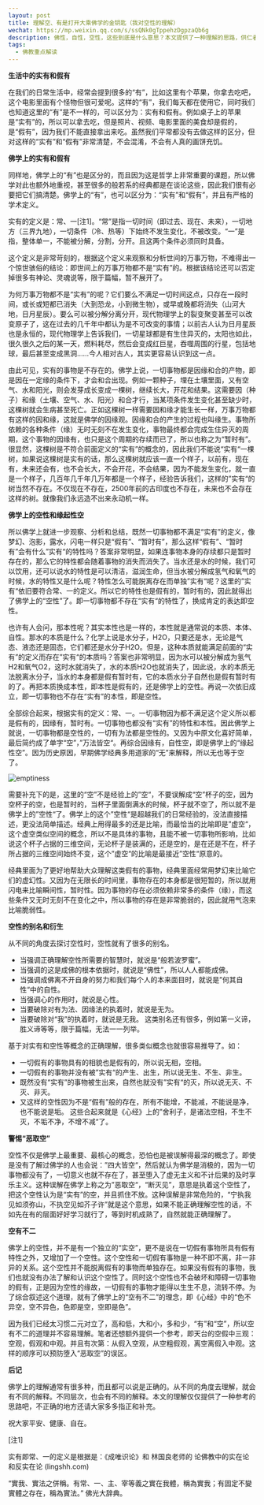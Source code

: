 ```yaml
---
layout: post
title: 理解空、有是打开大乘佛学的金钥匙（我对空性的理解）
wechat: https://mp.weixin.qq.com/s/ssQNk0gTppehzDgpzaQb6g
description: 佛性，自性，空性，这些到底是什么意思？本文提供了一种理解的思路，供仁者参考。
tags:
  - 佛教重点解读
---
```


**生活中的实有和假有**



在我们的日常生活中，经常会提到很多的“有”，比如这里有个苹果，你拿去吃吧，这个电影里面有个怪物但很可爱呢。这样的“有”，我们每天都在使用它，同时我们也知道这里的“有”是不一样的，可以区分为：实有和假有。例如桌子上的苹果是“实有”的，所以可以拿去吃，但是照片、视频、电影里面的美食却是假的，是“假有”，因为我们不能直接拿出来吃。虽然我们平常都没有去做这样的区分，但对这样的“实有”和“假有”非常清楚，不会混淆，不会有人真的画饼充饥。

**佛学上的实有和假有**



同样地，佛学上的“有”也是区分的，而且因为这是哲学上非常重要的课题，所以佛学对此也额外地重视，甚至很多的般若系的经典都是在谈论这些，因此我们很有必要把它们搞清楚。佛学上的“有”，也可以区分为：“实有”和“假有”，并且有严格的学术定义。



实有的定义是：常、一[注1]。“常”是指一切时间（即过去、现在、未来），一切地方（三界九地），一切条件（冷、热等）下始终不发生变化，不被改变。“一”是指，整体单一，不能被分解，分割，分开。且这两个条件必须同时具备。



这个定义是非常苛刻的，根据这个定义来观察和分析世间的万事万物，不难得出一个惊世骇俗的结论：即世间上的万事万物都不是“实有”的。根据该结论还可以否定掉很多有神论、灵魂说等，限于篇幅，暂不展开了。



为何万事万物都不是“实有”的呢？它们要么不满足一切时间这点，只存在一段时间，或长或短都已消失（大到恐龙，小到微生物），或早或晚都将消失（山河大地，日月星辰）。要么可以被分解分离分开，现代物理学上的裂变聚变甚至可以改变原子了，这在过去的几千年中都认为是不可改变的事情；以前古人认为日月星辰也是永恒的，现代物理学上告诉我们，一切星球都是有生住异灭的，太阳也如此，很久很久之后的某一天，燃料耗尽，然后会变成红巨星，吞噬周围的行星，包括地球，最后甚至变成黑洞……今人相对古人，其实更容易认识到这一点。



由此可见，实有的事物是不存在的。佛学上说，一切事物都是因缘和合的产物，即是因在一定缘的条件下，才会和合出现。例如一颗种子，埋在土壤里面，又有空气、水和阳光，则会发芽成长变成一棵树，继续长大，开花和结果。这需要因（种子）和缘（土壤、空气、水、阳光）和合才行，当某项条件发生变化甚至缺少时，这棵树就会生病甚至死亡。正如这棵树一样需要因和缘才能生长一样，万事万物都有这样的因和缘，这就是佛学的因缘观。因缘和合的产生的过程也叫缘生。事物所依赖的各种条件（缘）无时无刻不在发生变化，事物最终都会完成生住异灭的周期，这个事物的因缘有，也只是这个周期的存续而已了，所以也称之为“暂时有”。很显然，这棵树是不符合前面定义的“实有”的概念的，因此我们不能说“实有“一棵树，如果说这棵树是实有的话，那么这棵树就应该一直一个样子，以前有，现在有，未来还会有，也不会长大，不会开花，不会结果，因为不能发生变化，就一直是一个样子，几百年几千年几万年都是一个样子，经验告诉我们，这样的”实有“的树当然不存在。不仅现在不存在，2500年前的古印度也不存在，未来也不会存在这样的树。就像我们永远造不出来永动机一样。



**佛学上的空性和缘起性空**



所以佛学上就进一步观察、分析和总结，既然一切事物都不满足“实有”的定义，像梦幻、泡影，露水，闪电一样只是“假有”、“暂时有”，那么这样“假有”、“暂时有”会有什么”实有“的特性吗？答案非常明显，如果连事物本身的存续都只是暂时存在的，那么它的特性都会随着事物的消失而消失了。当水还是水的时候，我们可以饮用，还可以说水的特性是可以清洁，滋润生命，但当水被分解成氢气和氧气的时候，水的特性又是什么呢？特性怎么可能脱离存在而单独”实有“呢？这里的”实有“依旧要符合常、一的定义。所以它的特性也是假有的，暂时有的，因此就得出了佛学上的“空性”了。即一切事物都不存在“实有“的特性了，换成肯定的表达即空性。



也许有人会问，那本性呢？其实本性也是一样的，本性就是通常说的本质、本体、自性。那水的本质是什么？化学上说是水分子，H2O，只要还是水，无论是气态、液态还是固态，它们都还是水分子H2O。但是，这种本质就能满足前面的“实有”的定义而存在”实有“的本质吗？答案也非常明显，因为水可以被分解成为氢气H2和氧气O2，这时水就消失了，水的本质H2O也就消失了，因此说，水的本质无法脱离水分子，当水的本身都是假有暂时有，它的本质水分子自然也是假有暂时有的了。再把本质换成本性，即本性是假有的，还是佛学上的空性。再说一次依旧成立，即一切事物也不存在“实有”的本性，即是空性。



全部综合起来，根据实有的定义：常、一。一切事物因为都不满足这个定义所以都是假有的，因缘有，暂时有。一切事物也都没有“实有”的特性和本性。因此佛学上就说，一切事物都是空性的，一切有为法都是空性的。又因为中原文化喜好简单，最后简约成了单字“空”，”万法皆空“。再综合因缘有，自性空，即是佛学上的“缘起性空”。因为历史原因，早期佛学经典多用道家的“无”来解释，所以无也等于空了。

![emptiness](../images/2022-05-08-12-04-54.png)

需要补充下的是，这里的“空”不是经验上的”空“，不要误解成“空”杯子的空，因为空杯子的空，也是暂时的，当杯子里面倒满水的时候，杯子就不空了，所以就不是佛学上的”空性“了。佛学上的这个”空性“是超越我们的日常经验的，没法直接描述，更没法简单描述。经典上用得最多的还是比喻，而最恰当的比喻即是”虚空“，这个虚空类似空间的概念，所以不是具体的事物，且能不被一切事物所影响，比如说这个杯子占据的三维空间，无论杯子是装满的，还是空的，是在还是不在，杯子所占据的三维空间始终不变，这个”虚空“的比喻是最接近”空性“原意的。



经典里面为了更好地帮助大众理解这类假有的事物，经典里面经常用梦幻来比喻它们的虚幻性。又因为在无限长的时间里，事物存在的本身都是很短暂的，所以就用闪电来比喻瞬间性，暂时性。因为事物的存在必须依赖非常多的条件（缘），而这些条件又无时无刻不在变化之中，所以事物的存在是非常脆弱的，因此就用气泡来比喻脆弱性。

**空性的别名和衍生**



从不同的角度去探讨空性时，空性就有了很多的别名。
* 当强调正确理解空性所需要的智慧时，就说是“般若波罗蜜”。
* 当强调的这是成佛的根本依据时，就说是“佛性”，所以人人都能成佛。
* 当强调成佛离不开自身的努力和我们每个人的本来面目时，就说是”何其自性“中的自性。
* 当强调心的作用时，就说是心性。
* 当要破除对有为法、因缘法的执着时，就说是无为。
* 当要破除对“我”的执着时，就说是无我。
这类别名还有很多，例如第一义谛，胜义谛等等，限于篇幅，无法一一列举。



基于对实有和空性等概念的正确理解，很多类似概念也就很容易推导了。如：
* 一切假有的事物具有的相貌也是假有的，所以说无相，空相。
* 一切假有的事物并没有被”实有“的产生、出生，所以说无生、不生、非生。
* 既然没有“实有”的事物被生出来，自然也就没有”实有“的灭，所以说无灭、不灭、非灭。
* 又这样的空性因为不是“假有”般的存在，所有不能增，不能减，不能说是净，也不能说是垢。
这些合起来就是《心经》上的”舍利子，是诸法空相，不生不灭，不垢不净，不增不减“了。

**警惕“恶取空”**


空性不仅是佛学上最重要、最核心的概念，恐怕也是被误解得最深的概念了。即使是没有了解过佛学的人也会说：”四大皆空“，然后就认为佛学是消极的，因为一切事物都没有了，一切意义也就不存在了，甚至堕入了虚无主义和不计后果的及时享乐主义。这种误解在佛学上称之为”恶取空“，“断灭见”，意思是执着这个空性了，把这个空性认为是“实有”的空，并且抓住不放。这种误解是非常危险的，“宁执我见如须弥山，不执空见如芥子许”就是这个意思，如果不能正确理解空性的话，不如先在有的层面好好学习就行了，等到时机成熟了，自然就能正确理解了。

**空有不二**



佛学上的空性，并不是有一个独立的“实空”，更不是说在一切假有事物所具有假有特性之外，又增加了一个空性。这个空性和一切假有事物是一种不即不离，非一非异的关系。这个空性并不能脱离假有的事物而单独存在。如果没有假有的事物，我们也就没有办法了解和认识这个空性了。同时这个空性也不会破坏和障碍一切事物的假有，正是因为空性的缘故，一切假有的事物才能得以生生不息，流转不停。为了综合叙述这个道理，就有了佛学上的“空有不二”的理念，即《心经》中的“色不异空，空不异色，色即是空，空即是色”。



因为我们已经太习惯二元对立了，高和低，大和小，多和少，“有”和“空”，所以空有不二的道理并不容易理解。笔者还想额外提供一个参考，即天台的空假中三观：空观，假观和中观。并且有次第：从假入空观，从空粗假观，离空离假入中观。这样的顺序可以预防堕入“恶取空”的误区。



**后记**



佛学上的理解通常有很多种，而且都可以说是正确的。从不同的角度去理解，就会有不同的解释。不同层次，也会有不同的解释。本文的理解仅仅提供了一种参考的思路吧，不正确的地方还请大家多多指正和补充。



祝大家平安、健康、自在。





[注1]

实有即常、一的定义是根据是：《成唯识论》和 林国良老师的 论佛教中的实在论和反实在论 (lingshh.com) 

“實我、實法之併稱。有常、一、主、宰等義之實在我體，稱為實我；有固定不變實體之存在，稱為實法。” 佛光大辞典。

